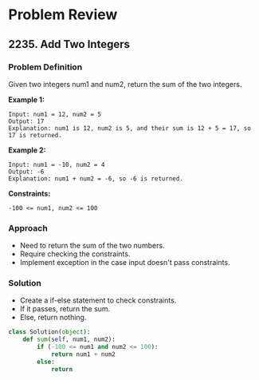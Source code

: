 # Problem Review

## 2235. Add Two Integers

### Problem Definition
Given two integers num1 and num2, return the sum of the two integers.

**Example 1:**

    Input: num1 = 12, num2 = 5
    Output: 17
    Explanation: num1 is 12, num2 is 5, and their sum is 12 + 5 = 17, so 17 is returned.

**Example 2:**

    Input: num1 = -10, num2 = 4
    Output: -6
    Explanation: num1 + num2 = -6, so -6 is returned.
 

**Constraints:**

    -100 <= num1, num2 <= 100


### Approach
- Need to return the sum of the two numbers.
- Require checking the constraints.
- Implement exception in the case input doesn't pass constraints.

### Solution
- Create a if-else statement to check constraints.
- If it passes, return the sum.
- Else, return nothing.

```python
class Solution(object):
    def sum(self, num1, num2):
        if (-100 <= num1 and num2 <= 100):
            return num1 + num2
        else:
            return
